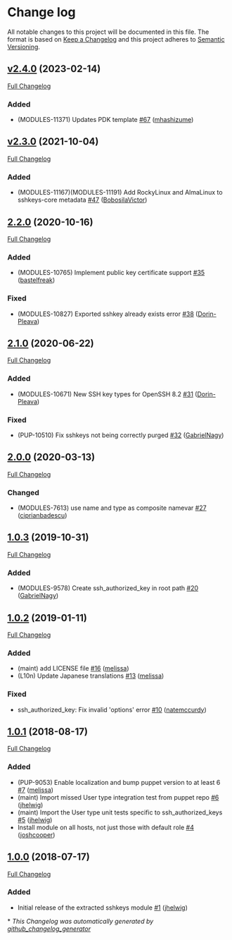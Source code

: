 # Change log

All notable changes to this project will be documented in this file. The format is based on [Keep a Changelog](http://keepachangelog.com/en/1.0.0/) and this project adheres to [Semantic Versioning](http://semver.org).

## [v2.4.0](https://github.com/puppetlabs/puppetlabs-sshkeys_core/tree/v2.4.0) (2023-02-14)

[Full Changelog](https://github.com/puppetlabs/puppetlabs-sshkeys_core/compare/v2.3.0...v2.4.0)

### Added

- \(MODULES-11371\) Updates PDK template [\#67](https://github.com/puppetlabs/puppetlabs-sshkeys_core/pull/67) ([mhashizume](https://github.com/mhashizume))

## [v2.3.0](https://github.com/puppetlabs/puppetlabs-sshkeys_core/tree/v2.3.0) (2021-10-04)

[Full Changelog](https://github.com/puppetlabs/puppetlabs-sshkeys_core/compare/2.2.0...v2.3.0)

### Added

- \(MODULES-11167\)\(MODULES-11191\) Add RockyLinux and AlmaLinux to sshkeys-core metadata [\#47](https://github.com/puppetlabs/puppetlabs-sshkeys_core/pull/47) ([BobosilaVictor](https://github.com/BobosilaVictor))

## [2.2.0](https://github.com/puppetlabs/puppetlabs-sshkeys_core/tree/2.2.0) (2020-10-16)

[Full Changelog](https://github.com/puppetlabs/puppetlabs-sshkeys_core/compare/2.1.0...2.2.0)

### Added

- \(MODULES-10765\) Implement public key certificate support [\#35](https://github.com/puppetlabs/puppetlabs-sshkeys_core/pull/35) ([bastelfreak](https://github.com/bastelfreak))

### Fixed

- \(MODULES-10827\) Exported sshkey already exists error [\#38](https://github.com/puppetlabs/puppetlabs-sshkeys_core/pull/38) ([Dorin-Pleava](https://github.com/Dorin-Pleava))

## [2.1.0](https://github.com/puppetlabs/puppetlabs-sshkeys_core/tree/2.1.0) (2020-06-22)

[Full Changelog](https://github.com/puppetlabs/puppetlabs-sshkeys_core/compare/2.0.0...2.1.0)

### Added

- \(MODULES-10671\) New SSH key types for OpenSSH 8.2 [\#31](https://github.com/puppetlabs/puppetlabs-sshkeys_core/pull/31) ([Dorin-Pleava](https://github.com/Dorin-Pleava))

### Fixed

- \(PUP-10510\) Fix sshkeys not being correctly purged [\#32](https://github.com/puppetlabs/puppetlabs-sshkeys_core/pull/32) ([GabrielNagy](https://github.com/GabrielNagy))

## [2.0.0](https://github.com/puppetlabs/puppetlabs-sshkeys_core/tree/2.0.0) (2020-03-13)

[Full Changelog](https://github.com/puppetlabs/puppetlabs-sshkeys_core/compare/1.0.3...2.0.0)

### Changed

- \(MODULES-7613\) use name and type as composite namevar [\#27](https://github.com/puppetlabs/puppetlabs-sshkeys_core/pull/27) ([ciprianbadescu](https://github.com/ciprianbadescu))

## [1.0.3](https://github.com/puppetlabs/puppetlabs-sshkeys_core/tree/1.0.3) (2019-10-31)

[Full Changelog](https://github.com/puppetlabs/puppetlabs-sshkeys_core/compare/1.0.2...1.0.3)

### Added

- \(MODULES-9578\) Create ssh\_authorized\_key in root path [\#20](https://github.com/puppetlabs/puppetlabs-sshkeys_core/pull/20) ([GabrielNagy](https://github.com/GabrielNagy))

## [1.0.2](https://github.com/puppetlabs/puppetlabs-sshkeys_core/tree/1.0.2) (2019-01-11)

[Full Changelog](https://github.com/puppetlabs/puppetlabs-sshkeys_core/compare/1.0.1...1.0.2)

### Added

- \(maint\) add LICENSE file [\#16](https://github.com/puppetlabs/puppetlabs-sshkeys_core/pull/16) ([melissa](https://github.com/melissa))
- \(L10n\) Update Japanese translations [\#13](https://github.com/puppetlabs/puppetlabs-sshkeys_core/pull/13) ([melissa](https://github.com/melissa))

### Fixed

- ssh\_authorized\_key: Fix invalid 'options' error [\#10](https://github.com/puppetlabs/puppetlabs-sshkeys_core/pull/10) ([natemccurdy](https://github.com/natemccurdy))

## [1.0.1](https://github.com/puppetlabs/puppetlabs-sshkeys_core/tree/1.0.1) (2018-08-17)

[Full Changelog](https://github.com/puppetlabs/puppetlabs-sshkeys_core/compare/1.0.0...1.0.1)

### Added

- \(PUP-9053\) Enable localization and bump puppet version to at least 6 [\#7](https://github.com/puppetlabs/puppetlabs-sshkeys_core/pull/7) ([melissa](https://github.com/melissa))
- \(maint\) Import missed User type integration test from puppet repo [\#6](https://github.com/puppetlabs/puppetlabs-sshkeys_core/pull/6) ([jhelwig](https://github.com/jhelwig))
- \(maint\) Import the User type unit tests specific to ssh\_authorized\_keys [\#5](https://github.com/puppetlabs/puppetlabs-sshkeys_core/pull/5) ([jhelwig](https://github.com/jhelwig))
- Install module on all hosts, not just those with default role [\#4](https://github.com/puppetlabs/puppetlabs-sshkeys_core/pull/4) ([joshcooper](https://github.com/joshcooper))

## [1.0.0](https://github.com/puppetlabs/puppetlabs-sshkeys_core/tree/1.0.0) (2018-07-17)

[Full Changelog](https://github.com/puppetlabs/puppetlabs-sshkeys_core/compare/d1719de1d77b9c139b1b5f5832330807c0fe11fe...1.0.0)

### Added

- Initial release of the extracted sshkeys module [\#1](https://github.com/puppetlabs/puppetlabs-sshkeys_core/pull/1) ([jhelwig](https://github.com/jhelwig))



\* *This Changelog was automatically generated by [github_changelog_generator](https://github.com/github-changelog-generator/github-changelog-generator)*
